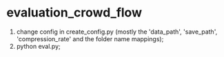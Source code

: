 # evaluation_crowd_flow

1. change config in create_config.py (mostly the 'data_path', 'save_path', 'compression_rate' and the folder name mappings);   
2. python eval.py;   
